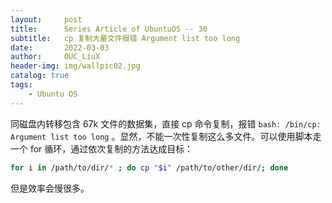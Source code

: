 ```yaml
---
layout:     post
title:      Series Article of UbuntuOS -- 30         
subtitle:   cp 复制大量文件报错 Argument list too long    
date:       2022-03-03      
author:     OUC_LiuX     
header-img: img/wallpic02.jpg     
catalog: true
tags:
    - Ubuntu OS
---
```

同磁盘内转移包含 67k 文件的数据集，直接 cp 命令复制，报错 `bash: /bin/cp: Argument list too long` 。显然，不能一次性复制这么多文件。可以使用脚本走一个 for 循环，通过依次复制的方法达成目标：        
```bash        
for i in /path/to/dir/* ; do cp "$i" /path/to/other/dir/; done    
```       
但是效率会慢很多。